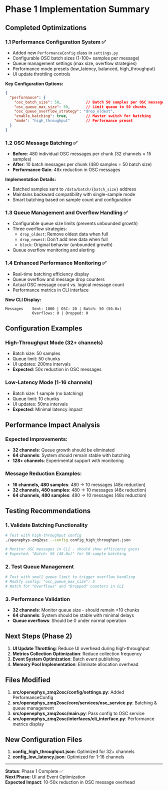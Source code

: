 # Phase 1 Implementation Summary

## Completed Optimizations

### 1.1 Performance Configuration System ✅
- Added new `PerformanceConfig` class in `settings.py`
- Configurable OSC batch sizes (1-100+ samples per message)
- Queue management settings (max size, overflow strategies)
- Performance mode presets (low_latency, balanced, high_throughput)
- UI update throttling controls

**Key Configuration Options:**
```json
{
  "performance": {
    "osc_batch_size": 50,           // Batch 50 samples per OSC message
    "osc_queue_max_size": 50,       // Limit queue to 50 chunks
    "osc_queue_overflow_strategy": "drop_oldest",
    "enable_batching": true,        // Master switch for batching
    "mode": "high_throughput"       // Performance preset
  }
}
```

### 1.2 OSC Message Batching ✅
- **Before**: 480 individual OSC messages per chunk (32 channels × 15 samples)
- **After**: 10 batch messages per chunk (480 samples ÷ 50 batch size)
- **Performance Gain**: 48x reduction in OSC messages

**Implementation Details:**
- Batched samples sent to `/data/batch/{batch_size}` address
- Maintains backward compatibility with single-sample mode
- Smart batching based on sample count and configuration

### 1.3 Queue Management and Overflow Handling ✅
- Configurable queue size limits (prevents unbounded growth)
- Three overflow strategies:
  - `drop_oldest`: Remove oldest data when full
  - `drop_newest`: Don't add new data when full
  - `block`: Original behavior (unbounded growth)
- Queue overflow monitoring and alerting

### 1.4 Enhanced Performance Monitoring ✅
- Real-time batching efficiency display
- Queue overflow and message drop counters
- Actual OSC message count vs. logical message count
- Performance metrics in CLI interface

**New CLI Display:**
```
Messages    Sent: 1000 | OSC: 20 | Batch: 50 (50.0x)
            Overflows: 0 | Dropped: 0
```

## Configuration Examples

### High-Throughput Mode (32+ channels)
- Batch size: 50 samples
- Queue limit: 50 chunks
- UI updates: 200ms intervals
- **Expected**: 50x reduction in OSC messages

### Low-Latency Mode (1-16 channels)  
- Batch size: 1 sample (no batching)
- Queue limit: 10 chunks
- UI updates: 50ms intervals
- **Expected**: Minimal latency impact

## Performance Impact Analysis

### Expected Improvements:
- **32 channels**: Queue growth should be eliminated
- **64 channels**: System should remain stable with batching
- **128+ channels**: Experimental support with monitoring

### Message Reduction Examples:
- **16 channels, 480 samples**: 480 → 10 messages (48x reduction)
- **32 channels, 480 samples**: 480 → 10 messages (48x reduction)
- **64 channels, 480 samples**: 480 → 10 messages (48x reduction)

## Testing Recommendations

### 1. Validate Batching Functionality
```bash
# Test with high-throughput config
./openephys-zmq2osc --config config_high_throughput.json

# Monitor OSC messages in CLI - should show efficiency gains
# Expected: "Batch: 50 (48.0x)" for 50-sample batching
```

### 2. Test Queue Management
```bash
# Test with small queue limit to trigger overflow handling
# Modify config: "osc_queue_max_size": 5
# Watch for "Overflows" and "Dropped" counters in CLI
```

### 3. Performance Validation
- **32 channels**: Monitor queue size - should remain <10 chunks
- **64 channels**: System should be stable with minimal delays
- **Queue overflows**: Should be 0 under normal operation

## Next Steps (Phase 2)

1. **UI Update Throttling**: Reduce UI overhead during high-throughput
2. **Metrics Collection Optimization**: Reduce collection frequency
3. **Event System Optimization**: Batch event publishing
4. **Memory Pool Implementation**: Eliminate allocation overhead

## Files Modified

1. **src/openephys_zmq2osc/config/settings.py**: Added PerformanceConfig
2. **src/openephys_zmq2osc/core/services/osc_service.py**: Batching & queue management
3. **src/openephys_zmq2osc/main.py**: Pass config to OSC service
4. **src/openephys_zmq2osc/interfaces/cli_interface.py**: Performance metrics display

## New Configuration Files

1. **config_high_throughput.json**: Optimized for 32+ channels
2. **config_low_latency.json**: Optimized for 1-16 channels

---

**Status**: Phase 1 Complete ✅  
**Next Phase**: UI and Event Optimization  
**Expected Impact**: 10-50x reduction in OSC message overhead